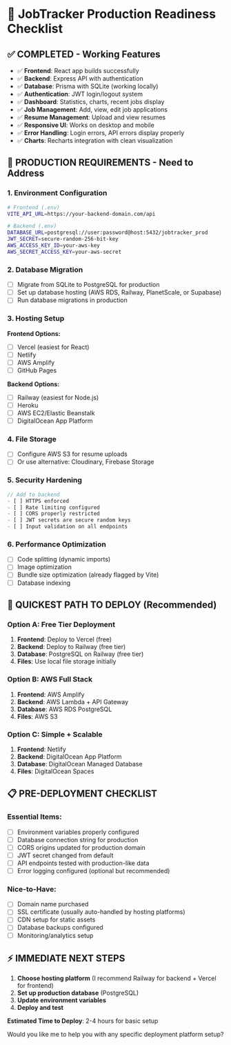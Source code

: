 # 🚀 JobTracker Production Readiness Checklist

## ✅ **COMPLETED - Working Features**
- ✅ **Frontend**: React app builds successfully 
- ✅ **Backend**: Express API with authentication
- ✅ **Database**: Prisma with SQLite (working locally)
- ✅ **Authentication**: JWT login/logout system
- ✅ **Dashboard**: Statistics, charts, recent jobs display
- ✅ **Job Management**: Add, view, edit job applications
- ✅ **Resume Management**: Upload and view resumes
- ✅ **Responsive UI**: Works on desktop and mobile
- ✅ **Error Handling**: Login errors, API errors display properly
- ✅ **Charts**: Recharts integration with clean visualization

## 🔧 **PRODUCTION REQUIREMENTS - Need to Address**

### 1. **Environment Configuration**
```bash
# Frontend (.env)
VITE_API_URL=https://your-backend-domain.com/api

# Backend (.env)
DATABASE_URL=postgresql://user:password@host:5432/jobtracker_prod
JWT_SECRET=secure-random-256-bit-key
AWS_ACCESS_KEY_ID=your-aws-key
AWS_SECRET_ACCESS_KEY=your-aws-secret
```

### 2. **Database Migration** 
- [ ] Migrate from SQLite to PostgreSQL for production
- [ ] Set up database hosting (AWS RDS, Railway, PlanetScale, or Supabase)
- [ ] Run database migrations in production

### 3. **Hosting Setup**
**Frontend Options:**
- [ ] Vercel (easiest for React)
- [ ] Netlify 
- [ ] AWS Amplify
- [ ] GitHub Pages

**Backend Options:**
- [ ] Railway (easiest for Node.js)
- [ ] Heroku
- [ ] AWS EC2/Elastic Beanstalk
- [ ] DigitalOcean App Platform

### 4. **File Storage**
- [ ] Configure AWS S3 for resume uploads
- [ ] Or use alternative: Cloudinary, Firebase Storage

### 5. **Security Hardening**
```javascript
// Add to backend
- [ ] HTTPS enforced
- [ ] Rate limiting configured
- [ ] CORS properly restricted
- [ ] JWT secrets are secure random keys
- [ ] Input validation on all endpoints
```

### 6. **Performance Optimization**
- [ ] Code splitting (dynamic imports)
- [ ] Image optimization
- [ ] Bundle size optimization (already flagged by Vite)
- [ ] Database indexing

## 🎯 **QUICKEST PATH TO DEPLOY (Recommended)**

### Option A: Free Tier Deployment
1. **Frontend**: Deploy to Vercel (free)
2. **Backend**: Deploy to Railway (free tier)
3. **Database**: PostgreSQL on Railway (free tier)
4. **Files**: Use local file storage initially

### Option B: AWS Full Stack
1. **Frontend**: AWS Amplify
2. **Backend**: AWS Lambda + API Gateway
3. **Database**: AWS RDS PostgreSQL
4. **Files**: AWS S3

### Option C: Simple + Scalable
1. **Frontend**: Netlify
2. **Backend**: DigitalOcean App Platform
3. **Database**: DigitalOcean Managed Database
4. **Files**: DigitalOcean Spaces

## 📋 **PRE-DEPLOYMENT CHECKLIST**

### Essential Items:
- [ ] Environment variables properly configured
- [ ] Database connection string for production
- [ ] CORS origins updated for production domain
- [ ] JWT secret changed from default
- [ ] API endpoints tested with production-like data
- [ ] Error logging configured (optional but recommended)

### Nice-to-Have:
- [ ] Domain name purchased
- [ ] SSL certificate (usually auto-handled by hosting platforms)
- [ ] CDN setup for static assets
- [ ] Database backups configured
- [ ] Monitoring/analytics setup

## ⚡ **IMMEDIATE NEXT STEPS**

1. **Choose hosting platform** (I recommend Railway for backend + Vercel for frontend)
2. **Set up production database** (PostgreSQL)
3. **Update environment variables**
4. **Deploy and test**

**Estimated Time to Deploy**: 2-4 hours for basic setup

Would you like me to help you with any specific deployment platform setup?
